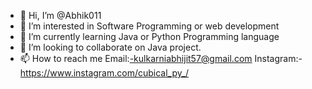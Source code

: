 - 👋 Hi, I’m @Abhik011
- 👀 I’m interested in Software Programming or web development 
- 🌱 I’m currently learning Java or Python Programming language 
- 💞️ I’m looking to collaborate on Java project.
- 📫 How to reach me Email:-kulkarniabhijit57@gmail.com 
     Instagram:- https://www.instagram.com/cubical_py_/
 
<!---
Abhik011/Abhik011 is a ✨ special ✨ repository because its `README.md` (this file) appears on your GitHub profile.
You can click the Preview link to take a look at your changes.
--->
